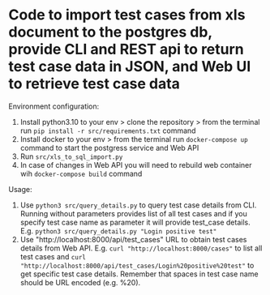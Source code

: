 # Code to import test cases from xls document to the postgres db, provide CLI and REST api to return test case data in JSON, and Web UI to retrieve test case data

Environment configuration:

1. Install python3.10 to your env > clone the repository > from the terminal run `pip install -r src/requirements.txt` command
2. Install docker to your env > from the terminal run `docker-compose up` command to start the postgress service and Web API
3. Run `src/xls_to_sql_import.py`
4. In case of changes in Web API you will need to rebuild web container wih `docker-compose build` command

Usage:

1. Use `python3 src/query_details.py` to query test case details from CLI. Running without parameters provides list of all test cases and if you specify test case name as parameter it will provide test_case details. E.g. `python3 src/query_details.py "Login positive test"`
2. Use "http://localhost:8000/api/test_cases" URL to obtain test cases details from Web API. E.g. `curl "http://localhost:8000/cases"` to list all test cases and `curl "http://localhost:8000/api/test_cases/Login%20positive%20test"` to get specific test case details. Remember that spaces in test case name should be URL encoded (e.g. %20).
